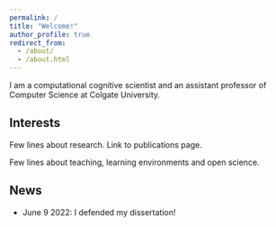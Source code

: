 ```yaml
---
permalink: /
title: "Welcome!"
author_profile: true
redirect_from: 
  - /about/
  - /about.html
---
```


I am a computational cognitive scientist and an assistant professor of Computer Science at Colgate University. 

<h2> Interests </h2>
<p>
Few lines about research. Link to publications page. 
</p>

<p>
Few lines about teaching, learning environments and open science. 
</p>


<h2> News </h2>

<ul>
    <li> June 9 2022: I defended my dissertation! </li>

</ul>





